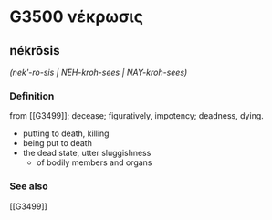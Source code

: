 # G3500 νέκρωσις

## nékrōsis

_(nek'-ro-sis | NEH-kroh-sees | NAY-kroh-sees)_

### Definition

from [[G3499]]; decease; figuratively, impotency; deadness, dying.

- putting to death, killing
- being put to death
- the dead state, utter sluggishness
  - of bodily members and organs

### See also

[[G3499]]

